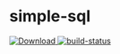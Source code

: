 # simple-sql

[ ![Download](https://api.bintray.com/packages/vpx/maven/simple-sql/images/download.svg) ](https://bintray.com/vpx/maven/simple-sql/_latestVersion) 
[![build-status](https://pipelines-badges-service.useast.staging.atlassian.io/badge/vulpine/simple-sql.svg)](https://bitbucket.org/vulpine/simple-sql/home)